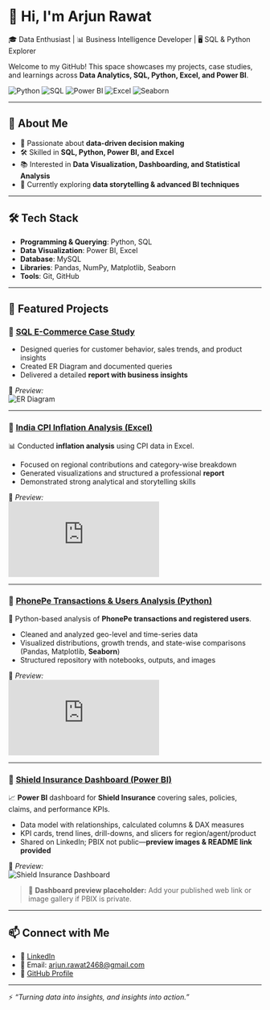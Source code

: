 # 👋 Hi, I'm Arjun Rawat  

🎓 Data Enthusiast | 📊 Business Intelligence Developer | 🖥️ SQL & Python Explorer  

Welcome to my GitHub! This space showcases my projects, case studies, and learnings across **Data Analytics, SQL, Python, Excel, and Power BI**.  

![Python](https://img.shields.io/badge/Python-3776AB?style=for-the-badge&logo=python&logoColor=white)  ![SQL](https://img.shields.io/badge/SQL-336791?style=for-the-badge&logo=postgresql&logoColor=white)  ![Power BI](https://img.shields.io/badge/PowerBI-F2C811?style=for-the-badge&logo=power-bi&logoColor=black)  ![Excel](https://img.shields.io/badge/Excel-217346?style=for-the-badge&logo=microsoft-excel&logoColor=white)  ![Seaborn](https://img.shields.io/badge/Seaborn-005571?style=for-the-badge&logo=python&logoColor=white)  


---

## 🚀 About Me  

- 📌 Passionate about **data-driven decision making**  
- 🛠️ Skilled in **SQL, Python, Power BI, and Excel**  
- 📚 Interested in **Data Visualization, Dashboarding, and Statistical Analysis**  
- 🌱 Currently exploring **data storytelling & advanced BI techniques**  

---

## 🛠️ Tech Stack  

- **Programming & Querying**: Python, SQL  
- **Data Visualization**: Power BI, Excel  
- **Database**: MySQL  
- **Libraries**: Pandas, NumPy, Matplotlib, Seaborn  
- **Tools**: Git, GitHub  

---

## 📂 Featured Projects  

### 🔹 [SQL E-Commerce Case Study](https://github.com/Arjun-Paul/Ecommerce-SQL-Case-Study#)
- Designed queries for customer behavior, sales trends, and product insights  
- Created ER Diagram and documented queries  
- Delivered a detailed **report with business insights**  

📸 *Preview:*  
![ER Diagram](https://github.com/Arjun-Paul/Ecommerce-SQL-Case-Study/blob/e1abc73913cce27ad59445dd38ae318c6ed50ca4/Images/ER%20Diagram.png)

---

### 🔹 [India CPI Inflation Analysis (Excel)](https://github.com/Arjun-Paul/India-CPI-Inflation-Analysis)  
📊 Conducted **inflation analysis** using CPI data in Excel.  
- Focused on regional contributions and category-wise breakdown  
- Generated visualizations and structured a professional **report**  
- Demonstrated strong analytical and storytelling skills  

📑 *Preview:*  
![CPI Report](https://github.com/Arjun-Paul/India-CPI-Inflation-Analysis/blob/main/Report/CPI%20Inflation%20Report.pdf)  

---

### 🔹 [PhonePe Transactions & Users Analysis (Python)](https://github.com/Arjun-Paul/PhonePe-Data-Analysis)  
🐍 Python-based analysis of **PhonePe transactions and registered users**.  
- Cleaned and analyzed geo-level and time-series data  
- Visualized distributions, growth trends, and state-wise comparisons (Pandas, Matplotlib, **Seaborn**)  
- Structured repository with notebooks, outputs, and images  

📑 *Preview:*  
![PhonePe Report](https://github.com/Arjun-Paul/PhonePe-Data-Analysis/blob/main/Report/PhonePe%20Report.pdf)  

---

### 🔹 [Shield Insurance Dashboard (Power BI)](https://github.com/Arjun-Paul/PowerBI-Shield-Insurance)  
📈 **Power BI** dashboard for **Shield Insurance** covering sales, policies, claims, and performance KPIs.  
- Data model with relationships, calculated columns & DAX measures  
- KPI cards, trend lines, drill-downs, and slicers for region/agent/product  
- Shared on LinkedIn; PBIX not public—**preview images & README link provided**

📸 *Preview:*  
![Shield Insurance Dashboard](https://github.com/Arjun-Paul/PowerBI-Shield-Insurance/blob/main/Images/Dashboard%20Home.png)  

> 🔗 **Dashboard preview placeholder:** Add your published web link or image gallery if PBIX is private.

---

## 📫 Connect with Me  

- 💼 [LinkedIn](www.linkedin.com/in/arjun-rawat-3869a6290)  
- 📧 Email: arjun.rawat2468@gmail.com
- 🐙 [GitHub Profile](https://github.com/Arjun-Paul)  

---

⚡ *“Turning data into insights, and insights into action.”*  
